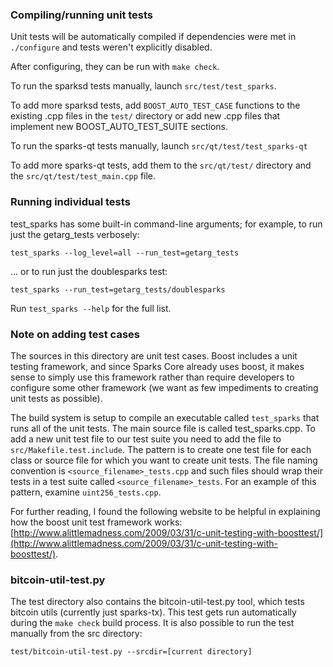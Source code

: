 ### Compiling/running unit tests

Unit tests will be automatically compiled if dependencies were met in `./configure`
and tests weren't explicitly disabled.

After configuring, they can be run with `make check`.

To run the sparksd tests manually, launch `src/test/test_sparks`.

To add more sparksd tests, add `BOOST_AUTO_TEST_CASE` functions to the existing
.cpp files in the `test/` directory or add new .cpp files that
implement new BOOST_AUTO_TEST_SUITE sections.

To run the sparks-qt tests manually, launch `src/qt/test/test_sparks-qt`

To add more sparks-qt tests, add them to the `src/qt/test/` directory and
the `src/qt/test/test_main.cpp` file.

### Running individual tests

test_sparks has some built-in command-line arguments; for
example, to run just the getarg_tests verbosely:

    test_sparks --log_level=all --run_test=getarg_tests

... or to run just the doublesparks test:

    test_sparks --run_test=getarg_tests/doublesparks

Run `test_sparks --help` for the full list.

### Note on adding test cases

The sources in this directory are unit test cases.  Boost includes a
unit testing framework, and since Sparks Core already uses boost, it makes
sense to simply use this framework rather than require developers to
configure some other framework (we want as few impediments to creating
unit tests as possible).

The build system is setup to compile an executable called `test_sparks`
that runs all of the unit tests.  The main source file is called
test_sparks.cpp. To add a new unit test file to our test suite you need 
to add the file to `src/Makefile.test.include`. The pattern is to create 
one test file for each class or source file for which you want to create 
unit tests.  The file naming convention is `<source_filename>_tests.cpp` 
and such files should wrap their tests in a test suite 
called `<source_filename>_tests`. For an example of this pattern, 
examine `uint256_tests.cpp`.

For further reading, I found the following website to be helpful in
explaining how the boost unit test framework works:
[http://www.alittlemadness.com/2009/03/31/c-unit-testing-with-boosttest/](http://www.alittlemadness.com/2009/03/31/c-unit-testing-with-boosttest/).

### bitcoin-util-test.py

The test directory also contains the bitcoin-util-test.py tool, which tests bitcoin utils (currently just sparks-tx). This test gets run automatically during the `make check` build process. It is also possible to run the test manually from the src directory:

```
test/bitcoin-util-test.py --srcdir=[current directory]

```